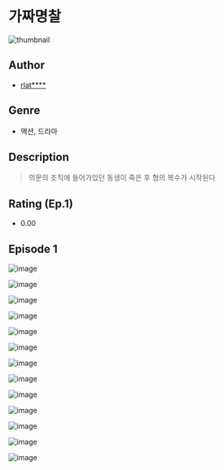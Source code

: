 # 가짜명찰
![thumbnail](https://image-comic.pstatic.net/user_contents_data/challenge_comic/2023/05/25/334484/upload_7305738426428895844_480x623.jpeg)

## Author
- [rlat****](https://comic.naver.com/artistTitle?id=334484)

## Genre
- 액션, 드라마

## Description
> 의문의 조직에 들어가있던 동생이 죽은 후 형의 복수가 시작된다


## Rating (Ep.1)
- 0.00

## Episode 1
![image](https://image-comic.pstatic.net/user_contents_data/challenge_comic/2023/05/25/334484/upload_3833801562299917107.jpeg)

![image](https://image-comic.pstatic.net/user_contents_data/challenge_comic/2023/05/25/334484/upload_7161629646477340978.jpeg)

![image](https://image-comic.pstatic.net/user_contents_data/challenge_comic/2023/05/25/334484/upload_7364008149771171429.jpeg)

![image](https://image-comic.pstatic.net/user_contents_data/challenge_comic/2023/05/25/334484/upload_3545004039172732472.jpeg)

![image](https://image-comic.pstatic.net/user_contents_data/challenge_comic/2023/05/25/334484/upload_3487529264364467765.jpeg)

![image](https://image-comic.pstatic.net/user_contents_data/challenge_comic/2023/05/25/334484/upload_3631367185812906288.jpeg)

![image](https://image-comic.pstatic.net/user_contents_data/challenge_comic/2023/05/25/334484/upload_3990815129904560441.jpeg)

![image](https://image-comic.pstatic.net/user_contents_data/challenge_comic/2023/05/25/334484/upload_4048848423065236281.jpeg)

![image](https://image-comic.pstatic.net/user_contents_data/challenge_comic/2023/05/25/334484/upload_3689637093738636851.jpeg)

![image](https://image-comic.pstatic.net/user_contents_data/challenge_comic/2023/05/25/334484/upload_7305176353504047920.jpeg)

![image](https://image-comic.pstatic.net/user_contents_data/challenge_comic/2023/05/25/334484/upload_3832899967059714870.jpeg)

![image](https://image-comic.pstatic.net/user_contents_data/challenge_comic/2023/05/25/334484/upload_4050253628973396785.jpeg)

![image](https://image-comic.pstatic.net/user_contents_data/challenge_comic/2023/05/25/334484/upload_7149572590996174392.jpeg)

